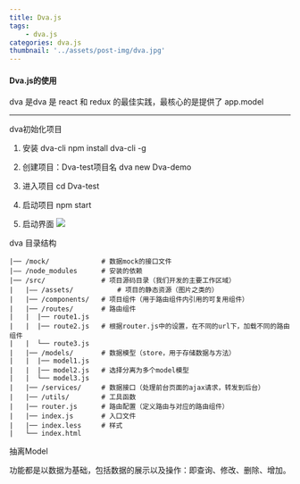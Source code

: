 ```yaml
---
title: Dva.js
tags:
    - dva.js
categories: dva.js
thumbnail: '../assets/post-img/dva.jpg'
---
```

#### Dva.js的使用

dva 是dva 是 react 和 redux 的最佳实践，最核心的是提供了 app.model 

----------

dva初始化项目

1. 安装 dva-cli
npm install dva-cli -g

2. 创建项目：Dva-test项目名
dva new Dva-demo

3. 进入项目
cd Dva-test

4. 启动项目
npm  start

5. 启动界面
![](/assets/post-img/dva.png)


dva 目录结构

```
|── /mock/             # 数据mock的接口文件  
|—— /node_modules      # 安装的依赖
|── /src/              # 项目源码目录（我们开发的主要工作区域）   
|   |—— /assets/           # 项目的静态资源（图片之类的）
|   |── /components/   # 项目组件（用于路由组件内引用的可复用组件）   
|   |── /routes/       # 路由组件
|   |  |── route1.js  
|   |  |── route2.js   # 根据router.js中的设置，在不同的url下，加载不同的路由组件
|   |  └── route3.js    
|   |── /models/       # 数据模型（store，用于存储数据与方法）  
|   |  |── model1.js  
|   |  |── model2.js   # 选择分离为多个model模型
|   |  └── model3.js  
|   |── /services/     # 数据接口（处理前台页面的ajax请求，转发到后台）   
|   |── /utils/        # 工具函数   
|   |── router.js      # 路由配置（定义路由与对应的路由组件）  
|   |── index.js       # 入口文件  
|   |── index.less     # 样式
|   └── index.html     
```

抽离Model

功能都是以数据为基础，包括数据的展示以及操作：即查询、修改、删除、增加。